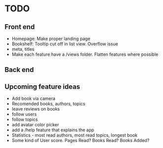 # TODO

## Front end
- Homepage: Make proper landing page
- Bookshelf: Tooltip cut off in list view. Overflow issue
- meta, titles
- Make each feature have a /views folder. Flatten features where possible

## Back end

## Upcoming feature ideas
- Add book via camera
- Recomended books, authors, topics
- leave reviews on books
- follow users
- follow topics
- add avatar color picker
- add a /help feature that explains the app
- Statistics - most read authors, most read topics, longest book
- Some kind of User score. Pages Read? Books Read? Books Added? 
